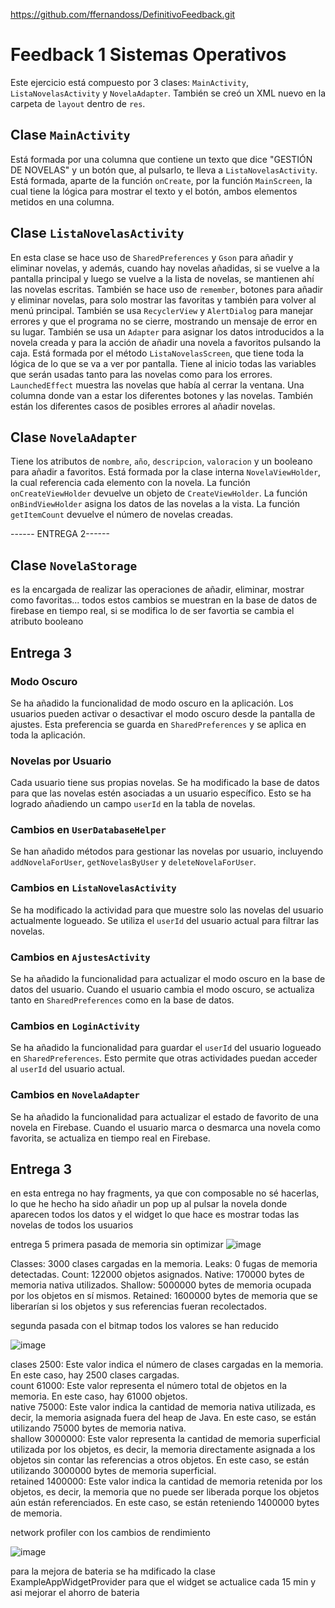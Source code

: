 https://github.com/ffernandoss/DefinitivoFeedback.git

# Feedback 1 Sistemas Operativos

Este ejercicio está compuesto por 3 clases: `MainActivity`, `ListaNovelasActivity` y `NovelaAdapter`. También se creó un XML nuevo en la carpeta de `layout` dentro de `res`.

## Clase `MainActivity`

Está formada por una columna que contiene un texto que dice "GESTIÓN DE NOVELAS" y un botón que, al pulsarlo, te lleva a `ListaNovelasActivity`. Está formada, aparte de la función `onCreate`, por la función `MainScreen`, la cual tiene la lógica para mostrar el texto y el botón, ambos elementos metidos en una columna.

## Clase `ListaNovelasActivity`

En esta clase se hace uso de `SharedPreferences` y `Gson` para añadir y eliminar novelas, y además, cuando hay novelas añadidas, si se vuelve a la pantalla principal y luego se vuelve a la lista de novelas, se mantienen ahí las novelas escritas. También se hace uso de `remember`, botones para añadir y eliminar novelas, para solo mostrar las favoritas y también para volver al menú principal. También se usa `RecyclerView` y `AlertDialog` para manejar errores y que el programa no se cierre, mostrando un mensaje de error en su lugar. También se usa un `Adapter` para asignar los datos introducidos a la novela creada y para la acción de añadir una novela a favoritos pulsando la caja. Está formada por el método `ListaNovelasScreen`, que tiene toda la lógica de lo que se va a ver por pantalla. Tiene al inicio todas las variables que serán usadas tanto para las novelas como para los errores. `LaunchedEffect` muestra las novelas que había al cerrar la ventana. Una columna donde van a estar los diferentes botones y las novelas. También están los diferentes casos de posibles errores al añadir novelas.

## Clase `NovelaAdapter`

Tiene los atributos de `nombre`, `año`, `descripcion`, `valoracion` y un booleano para añadir a favoritos. Está formada por la clase interna `NovelaViewHolder`, la cual referencia cada elemento con la novela. La función `onCreateViewHolder` devuelve un objeto de `CreateViewHolder`. La función `onBindViewHolder` asigna los datos de las novelas a la vista. La función `getItemCount` devuelve el número de novelas creadas.

------ ENTREGA 2------
## Clase `NovelaStorage`

es la encargada de realizar las operaciones de añadir, eliminar, mostrar como favoritas... todos estos cambios se muestran en la base de datos de firebase en tiempo real, si se modifica lo de ser favortia se cambia el atributo booleano



## Entrega 3

### Modo Oscuro

Se ha añadido la funcionalidad de modo oscuro en la aplicación. Los usuarios pueden activar o desactivar el modo oscuro desde la pantalla de ajustes. Esta preferencia se guarda en `SharedPreferences` y se aplica en toda la aplicación.

### Novelas por Usuario

Cada usuario tiene sus propias novelas. Se ha modificado la base de datos para que las novelas estén asociadas a un usuario específico. Esto se ha logrado añadiendo un campo `userId` en la tabla de novelas.

### Cambios en `UserDatabaseHelper`

Se han añadido métodos para gestionar las novelas por usuario, incluyendo `addNovelaForUser`, `getNovelasByUser` y `deleteNovelaForUser`.

### Cambios en `ListaNovelasActivity`

Se ha modificado la actividad para que muestre solo las novelas del usuario actualmente logueado. Se utiliza el `userId` del usuario actual para filtrar las novelas.

### Cambios en `AjustesActivity`

Se ha añadido la funcionalidad para actualizar el modo oscuro en la base de datos del usuario. Cuando el usuario cambia el modo oscuro, se actualiza tanto en `SharedPreferences` como en la base de datos.

### Cambios en `LoginActivity`

Se ha añadido la funcionalidad para guardar el `userId` del usuario logueado en `SharedPreferences`. Esto permite que otras actividades puedan acceder al `userId` del usuario actual.

### Cambios en `NovelaAdapter`

Se ha añadido la funcionalidad para actualizar el estado de favorito de una novela en Firebase. Cuando el usuario marca o desmarca una novela como favorita, se actualiza en tiempo real en Firebase.



## Entrega 3

en esta entrega no hay fragments, ya que con composable no sé hacerlas, lo que he hecho ha sido añadir un pop up al pulsar la novela donde aparecen todos los datos
y el widget lo que hace es mostrar todas las novelas de todos los usuarios


entrega 5
primera pasada de memoria sin optimizar
![image](https://github.com/user-attachments/assets/019f465a-db46-400e-bd78-0e70d44c76a2)

Classes: 3000 clases cargadas en la memoria.
Leaks: 0 fugas de memoria detectadas.
Count: 122000 objetos asignados.
Native: 170000 bytes de memoria nativa utilizados.
Shallow: 5000000 bytes de memoria ocupada por los objetos en sí mismos.
Retained: 1600000 bytes de memoria que se liberarían si los objetos y sus referencias fueran recolectados.

segunda pasada con el bitmap
todos los valores se han reducido

![image](https://github.com/user-attachments/assets/9de0b1ae-6602-42a2-bd01-a37b982685db)

clases 2500: Este valor indica el número de clases cargadas en la memoria. En este caso, hay 2500 clases cargadas.  
count 61000: Este valor representa el número total de objetos en la memoria. En este caso, hay 61000 objetos.  
native 75000: Este valor indica la cantidad de memoria nativa utilizada, es decir, la memoria asignada fuera del heap de Java. En este caso, se están utilizando 75000 bytes de memoria nativa.  
shallow 3000000: Este valor representa la cantidad de memoria superficial utilizada por los objetos, es decir, la memoria directamente asignada a los objetos sin contar las referencias a otros objetos. En este caso, se están utilizando 3000000 bytes de memoria superficial.  
retained 1400000: Este valor indica la cantidad de memoria retenida por los objetos, es decir, la memoria que no puede ser liberada porque los objetos aún están referenciados. En este caso, se están reteniendo 1400000 bytes de memoria. 


network profiler con los cambios de rendimiento

![image](https://github.com/user-attachments/assets/5e240f7c-9926-4bf1-a917-0b17fd825ad3)


para la mejora de bateria se ha mdificado la clase ExampleAppWidgetProvider para que el widget se actualice cada 15 min y asi mejorar el ahorro de bateria
